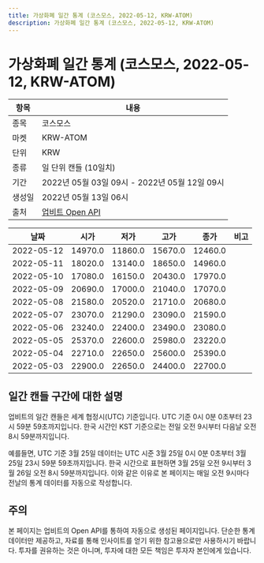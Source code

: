 ```yaml
---
title: 가상화폐 일간 통계 (코스모스, 2022-05-12, KRW-ATOM)
description: 가상화폐 일간 통계 (코스모스, 2022-05-12, KRW-ATOM)
---
```



가상화폐 일간 통계 (코스모스, 2022-05-12, KRW-ATOM)
===

|항목|내용|
|--|--|
|종목|코스모스|
|마켓|KRW-ATOM|
|단위|KRW|
|종류|일 단위 캔들 (10일치)|
|기간|2022년 05월 03일 09시 - 2022년 05월 12일 09시|
|생성일|2022년 05월 13일 06시|
|출처|[업비트 Open API](https://docs.upbit.com)|


|날짜|시가|저가|고가|종가|비고|
|--|--|--|--|--|--|
|2022-05-12|14970.0|11860.0|15670.0|12460.0|    |
|2022-05-11|18020.0|13140.0|18650.0|14960.0|    |
|2022-05-10|17080.0|16150.0|20430.0|17970.0|    |
|2022-05-09|20690.0|17000.0|21040.0|17070.0|    |
|2022-05-08|21580.0|20520.0|21710.0|20680.0|    |
|2022-05-07|23070.0|21290.0|23090.0|21590.0|    |
|2022-05-06|23240.0|22400.0|23490.0|23080.0|    |
|2022-05-05|25370.0|22600.0|25980.0|23220.0|    |
|2022-05-04|22710.0|22650.0|25600.0|25390.0|    |
|2022-05-03|22900.0|22650.0|24400.0|22700.0|    |


일간 캔들 구간에 대한 설명
---


업비트의 일간 캔들은 세계 협정시(UTC) 기준입니다. 
UTC 기준 0시 0분 0초부터 23시 59분 59초까지입니다. 
한국 시간인 KST 기준으로는 전일 오전 9시부터 다음날 오전 8시 59분까지입니다. 


예를들면, UTC 기준 3월 25일 데이터는 UTC 시준 3월 25일 0시 0분 0초부터 3월 25일 23시 59분 59초까지입니다. 
한국 시간으로 표현하면 3월 25일 오전 9시부터 3월 26일 오전 8시 59분까지입니다. 
이와 같은 이유로 본 페이지는 매일 오전 9시마다 전날의 통계 데이터를 자동으로 작성합니다. 


주의
---


본 페이지는 업비트의 Open API를 통하여 자동으로 생성된 페이지입니다. 
단순한 통계 데이터만 제공하고, 자료를 통해 인사이트를 얻기 위한 참고용으로만 사용하시기 바랍니다. 
투자를 권유하는 것은 아니며, 투자에 대한 모든 책임은 투자자 본인에게 있습니다. 
